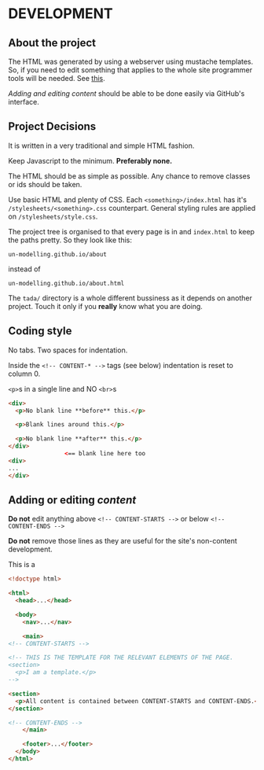 # DEVELOPMENT

## About the project

The HTML was generated by using a webserver using mustache templates.
So, if you need to edit something that applies to the whole site
programmer tools will be needed.
See [this](https://github.com/un-modelling/website-development).

_Adding and editing content_ should be able to be done easily via
GitHub's interface.


## Project Decisions

It is written in a very traditional and simple HTML fashion.

Keep Javascript to the minimum. **Preferably none.**

The HTML should be as simple as possible. Any chance to remove classes
or ids should be taken.

Use basic HTML and plenty of CSS. Each `<something>/index.html` has it's
`/stylesheets/<something>.css` counterpart. General styling rules are
applied on `/stylesheets/style.css`.

The project tree is organised to that every page is in and `index.html`
to keep the paths pretty. So they look like this:

    un-modelling.github.io/about

instead of

    un-modelling.github.io/about.html

The `tada/` directory is a whole different bussiness as it depends on
another project. Touch it only if you **really** know what you are doing.


## Coding style

No tabs. Two spaces for indentation.

Inside the `<!-- CONTENT-* -->` tags (see below) indentation is reset to
column 0.

`<p>`s in a single line and NO `<br>`s

```html
<div>
  <p>No blank line **before** this.</p>

  <p>Blank lines around this.</p>

  <p>No blank line **after** this.</p>
</div>
                <== blank line here too
<div>
...
</div>
```

## Adding or editing _content_

**Do not** edit anything above `<!-- CONTENT-STARTS -->` or below `<!-- CONTENT-ENDS -->`

**Do not** remove those lines as they are useful for the site's non-content development.

This is a

```html
<!doctype html>

<html>
  <head>...</head>

  <body>
    <nav>...</nav>

    <main>
<!-- CONTENT-STARTS -->

<!-- THIS IS THE TEMPLATE FOR THE RELEVANT ELEMENTS OF THE PAGE.
<section>
  <p>I am a template.</p>
-->

<section>
  <p>All content is contained between CONTENT-STARTS and CONTENT-ENDS.</p>
</section>

<!-- CONTENT-ENDS -->
    </main>

    <footer>...</footer>
  </body>
</html>
```
